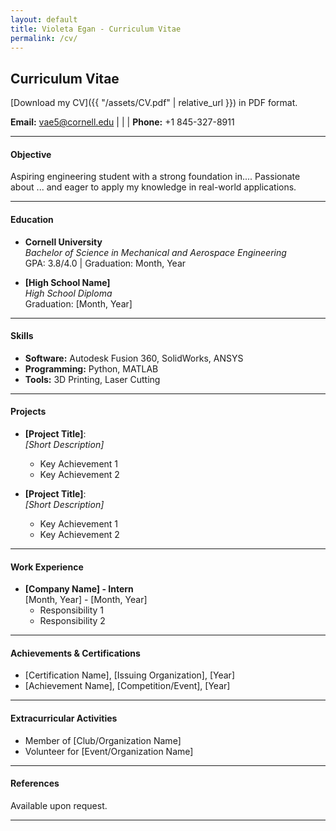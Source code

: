 ```yaml
---
layout: default
title: Violeta Egan - Curriculum Vitae
permalink: /cv/
---
```

## Curriculum Vitae

[Download my CV]({{ "/assets/CV.pdf" | relative_url }}) in PDF format.


**Email:** [vae5@cornell.edu](mailto:vae5@cornell.edu) | | | **Phone:** +1 845-327-8911

---

#### Objective
Aspiring engineering student with a strong foundation in.... Passionate about ... and eager to apply my knowledge in real-world applications.

---

#### Education
- **Cornell University**  
  *Bachelor of Science in Mechanical and Aerospace Engineering*  
  GPA: 3.8/4.0 | Graduation: Month, Year

- **[High School Name]**  
  *High School Diploma*  
  Graduation: [Month, Year]

---

#### Skills
- **Software:** Autodesk Fusion 360, SolidWorks, ANSYS  
- **Programming:** Python, MATLAB  
- **Tools:** 3D Printing, Laser Cutting  

---

#### Projects
- **[Project Title]**:  
  *[Short Description]*  
  - Key Achievement 1  
  - Key Achievement 2  

- **[Project Title]**:  
  *[Short Description]*  
  - Key Achievement 1  
  - Key Achievement 2  

---

#### Work Experience
- **[Company Name] - Intern**  
  [Month, Year] - [Month, Year]  
  - Responsibility 1  
  - Responsibility 2  

---

#### Achievements & Certifications
- [Certification Name], [Issuing Organization], [Year]  
- [Achievement Name], [Competition/Event], [Year]  

---

#### Extracurricular Activities
- Member of [Club/Organization Name]  
- Volunteer for [Event/Organization Name]  

---

#### References
Available upon request.

---
